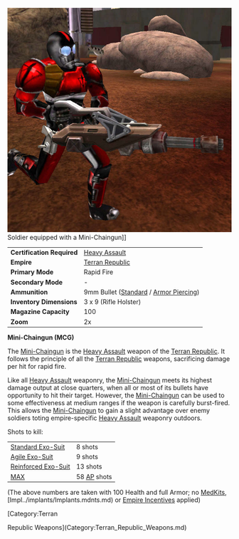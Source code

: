 ![](../images/MCG.jpg "fig:MCG.jpg") Soldier equipped with a Mini-Chaingun\]\]

|                            |                                                                                                        |
| -------------------------- | ------------------------------------------------------------------------------------------------------ |
| **Certification Required** | [Heavy Assault](../certifications/Heavy_Assault.md)                                                    |
| **Empire**                 | [Terran Republic](../etc/Terran_Republic.md)                                                           |
| **Primary Mode**           | Rapid Fire                                                                                             |
| **Secondary Mode**         | \-                                                                                                     |
| **Ammunition**             | 9mm Bullet ([Standard](../ammunition/9mm_Bullet.md) / [Armor Piercing](Armour_Piercing_9mm_Bullet.md)) |
| **Inventory Dimensions**   | 3 x 9 (Rifle Holster)                                                                                  |
| **Magazine Capacity**      | 100                                                                                                    |
| **Zoom**                   | 2x                                                                                                     |

**Mini-Chaingun (MCG)**

The [Mini-Chaingun](Mini-Chaingun.md) is the [Heavy
Assault](../certifications/Heavy_Assault.md) weapon of the [Terran
Republic](../etc/Terran_Republic.md). It follows the principle of all
the [Terran Republic](../etc/Terran_Republic.md) weapons, sacrificing
damage per hit for rapid fire.

Like all [Heavy Assault](../certifications/Heavy_Assault.md) weaponry, the
[Mini-Chaingun](Mini-Chaingun.md) meets its highest damage
output at close quarters, when all or most of its bullets have
opportunity to hit their target. However, the
[Mini-Chaingun](Mini-Chaingun.md) can be used to some
effectiveness at medium ranges if the weapon is carefully burst-fired.
This allows the [Mini-Chaingun](Mini-Chaingun.md) to gain a
slight advantage over enemy soldiers toting empire-specific [Heavy
Assault](../certifications/Heavy_Assault.md) weaponry outdoors.

Shots to kill:

|                                                        |                                                 |
| ------------------------------------------------------ | ----------------------------------------------- |
| [Standard Exo-Suit](../armor/Standard_Exo-Suit.md)     | 8 shots                                         |
| [Agile Exo-Suit](../armor/Agile_Exo-Suit.md)           | 9 shots                                         |
| [Reinforced Exo-Suit](../armor/Reinforced_Exo-Suit.md) | 13 shots                                        |
| [MAX](../items/Mechanized_Assault_Exo-Suit.md)         | 58 [AP](../terminology/Armor_Piercing.md) shots |

(The above numbers are taken with 100 Health and full Armor; no
[MedKits](items/MedKit.md), [Impl../implants/Implants.mdnts.md) or [Empire
Incentives](../etc/Empire_Incentives.md) applied)

<!--[Category:Game Items](Category:Game_Items.md)-->
<!--[Category:Weapons](Category:Weapons.md)--> [Category:Terran
Republic Weapons](Category:Terran_Republic_Weapons.md)
